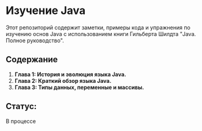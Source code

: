 # Изучение Java

Этот репозиторий содержит заметки, примеры кода и упражнения по изучению основ Java с использованием книги Гильберта Шилдта "Java. Полное руководство".  

## Содержание 
1) **Глава 1: История и эволюция языка Java.**
2) **Глава 2: Краткий обзор языка Java.**
3) **Глава 3: Типы данных, переменные и массивы.**

## Статус:
  В процессе